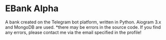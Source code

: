 # EBank Alpha

A bank created on the Telegram bot platform, written in Python. Aiogram 3.x and MongoDB are used. *there may be errors in the source code. If you find any errors, please contact me via the email specified in the profile!

